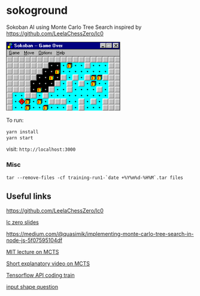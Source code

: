 # sokoground

Sokoban AI using Monte Carlo Tree Search inspired by https://github.com/LeelaChessZero/lc0

![Classic Sokoban](https://github.com/eguneys/sokoground/blob/master/assets/soko.gif)

To run:

    yarn install
    yarn start

visit: `http://localhost:3000`

### Misc

    tar --remove-files -cf training-run1-`date +%Y%m%d-%H%M`.tar files

## Useful links

https://github.com/LeelaChessZero/lc0

[lc zero slides](https://slides.com/crem/lc0#/logo)

https://medium.com/@quasimik/implementing-monte-carlo-tree-search-in-node-js-5f07595104df

[MIT lecture on MCTS](https://www.youtube.com/watch?v=xmImNoDc9Z4)

[Short explanatory video on MCTS](https://www.youtube.com/watch?v=NjeYgIbPMmg)

[Tensorflow API coding train](https://www.youtube.com/watch?v=F4WWukTWoXY&list=PLRqwX-V7Uu6YIeVA3dNxbR9PYj4wV31oQ)

[input shape question](https://stackoverflow.com/questions/44747343/keras-input-explanation-input-shape-units-batch-size-dim-etc)
